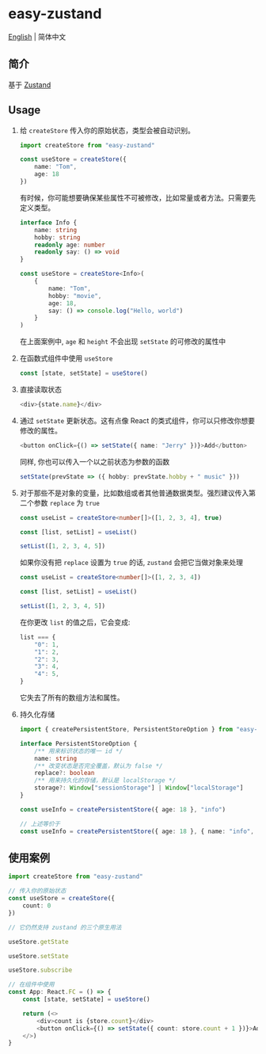 # easy-zustand

<a href="https://github.com/1adybug/easy-zustand/blob/master/README.md">English</a> | 简体中文

## 简介

基于 [Zustand](https://www.npmjs.com/package/zustand)

## Usage

1. 给 `createStore` 传入你的原始状态，类型会被自动识别。

    ```typescript
    import createStore from "easy-zustand"

    const useStore = createStore({
        name: "Tom",
        age: 18
    })
    ```

    有时候，你可能想要确保某些属性不可被修改，比如常量或者方法。只需要先定义类型。

    ```typescript
    interface Info {
        name: string
        hobby: string
        readonly age: number
        readonly say: () => void
    }

    const useStore = createStore<Info>(
        {
            name: "Tom",
            hobby: "movie",
            age: 18,
            say: () => console.log("Hello, world")
        }
    )
    ```

    在上面案例中, `age` 和 `height` 不会出现 `setState` 的可修改的属性中

2. 在函数式组件中使用 `useStore`

    ```typescript
    const [state, setState] = useStore()
    ```

3. 直接读取状态

    ```typescript
    <div>{state.name}</div>
    ```

4. 通过 `setState` 更新状态。这有点像 React 的类式组件，你可以只修改你想要修改的属性。

    ```typescript
    <button onClick={() => setState({ name: "Jerry" })}>Add</button>
    ```

    同样, 你也可以传入一个以之前状态为参数的函数

    ```typescript
    setState(prevState => ({ hobby: prevState.hobby + " music" }))
    ```

5. 对于那些不是对象的变量，比如数组或者其他普通数据类型。强烈建议传入第二个参数 `replace` 为 `true`

    ```typescript
    const useList = createStore<number[]>([1, 2, 3, 4], true)

    const [list, setList] = useList()

    setList([1, 2, 3, 4, 5])
    ```

    如果你没有把 `replace` 设置为 `true` 的话, `zustand` 会把它当做对象来处理

    ```typescript
    const useList = createStore<number[]>([1, 2, 3, 4])

    const [list, setList] = useList()

    setList([1, 2, 3, 4, 5])
    ```

    在你更改 `list` 的值之后，它会变成:

    ```typescript
    list === {
        "0": 1,
        "1": 2,
        "2": 3,
        "3": 4,
        "4": 5,
    }
    ```

    它失去了所有的数组方法和属性。

6. 持久化存储

    ```typescript
    import { createPersistentStore, PersistentStoreOption } from "easy-zustand"

    interface PersistentStoreOption {
        /** 用来标识状态的唯一 id */
        name: string
        /** 改变状态是否完全覆盖，默认为 false */
        replace?: boolean
        /** 用来持久化的存储，默认是 localStorage */
        storage?: Window["sessionStorage"] | Window["localStorage"]
    }

    const useInfo = createPersistentStore({ age: 18 }, "info")

    // 上述等价于
    const useInfo = createPersistentStore({ age: 18 }, { name: "info", replace: false, storage: localStorage })

    ```

## 使用案例

```typescript
import createStore from "easy-zustand"

// 传入你的原始状态
const useStore = createStore({
    count: 0
})

// 它仍然支持 zustand 的三个原生用法

useStore.getState

useStore.setState

useStore.subscribe

// 在组件中使用
const App: React.FC = () => {
    const [state, setState] = useStore()

    return (<>
        <div>count is {store.count}</div>
        <button onClick={() => setState({ count: store.count + 1 })}>Add</button>
    </>)
}
```
